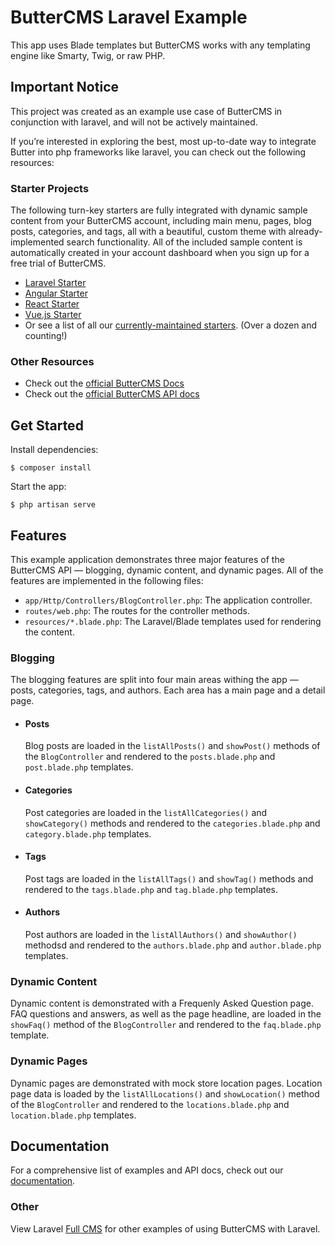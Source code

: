 # ButterCMS Laravel Example

This app uses Blade templates but ButterCMS works with any templating engine like Smarty, Twig, or raw PHP.

## Important Notice
This project was created as an example use case of ButterCMS in conjunction with laravel, and will not be actively maintained. 

If you’re interested in exploring the best, most up-to-date way to integrate Butter into php frameworks like laravel, you can check out the following resources:

### Starter Projects

The following turn-key starters are fully integrated with dynamic sample content from your ButterCMS account, including main menu, pages, blog posts, categories, and tags, all with a beautiful, custom theme with already-implemented search functionality. All of the included sample content is automatically created in your account dashboard when you sign up for a free trial of ButterCMS.
- [Laravel Starter](https://buttercms.com/starters/laravel-starter-project/)
- [Angular Starter](https://buttercms.com/starters/angular-starter-project/)
- [React Starter](https://buttercms.com/starters/react-starter-project/)
- [Vue.js Starter](https://buttercms.com/starters/vuejs-starter-project/)
- Or see a list of all our [currently-maintained starters](https://buttercms.com/starters/). (Over a dozen and counting!)

### Other Resources
- Check out the [official ButterCMS Docs](https://buttercms.com/docs/)
- Check out the [official ButterCMS API docs](https://buttercms.com/docs/api/)


## Get Started

Install dependencies:

```
$ composer install
```

Start the app:

```
$ php artisan serve
```

## Features

This example application demonstrates three major features of the ButterCMS API &mdash; blogging, dynamic content, and dynamic pages. All of the features are implemented in the following files:

 - `app/Http/Controllers/BlogController.php`: The application controller.
 - `routes/web.php`: The routes for the controller methods.
 - `resources/*.blade.php`: The Laravel/Blade templates used for rendering the content.

### Blogging

The blogging features are split into four main areas withing the app &mdash; posts, categories, tags, and authors. Each area has a main page and a detail page.

 - #### Posts
   Blog posts are loaded in the `listAllPosts()` and `showPost()` methods of the `BlogController` and rendered to the `posts.blade.php` and `post.blade.php` templates.
 - #### Categories
   Post categories are loaded in the `listAllCategories()` and `showCategory()` methods and rendered to the `categories.blade.php` and `category.blade.php` templates.
 - #### Tags
   Post tags are loaded in the `listAllTags()` and `showTag()` methods and rendered to the `tags.blade.php` and `tag.blade.php` templates.
 - #### Authors
   Post authors are loaded in the `listAllAuthors()` and `showAuthor()` methodsd and rendered to the `authors.blade.php` and `author.blade.php` templates.

### Dynamic Content

Dynamic content is demonstrated with a Frequenly Asked Question page. FAQ questions and answers, as well as the page headline, are loaded in the `showFaq()` method of the `BlogController` and rendered to the `faq.blade.php` template.

### Dynamic Pages

Dynamic pages are demonstrated with mock store location pages. Location page data is loaded by the `listAllLocations()` and `showLocation()` method of the `BlogController` and rendered to the `locations.blade.php` and `location.blade.php` templates.

## Documentation

For a comprehensive list of examples and API docs, check out our [documentation](https://buttercms.com/docs/).

### Other

View Laravel [Full CMS](https://buttercms.com/laravel-cms/) for other examples of using ButterCMS with Laravel.
